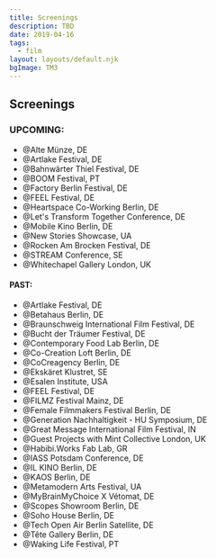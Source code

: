 ```yaml
---
title: Screenings
description: TBD
date: 2019-04-16
tags:
  - film
layout: layouts/default.njk
bgImage: TM3
---
```

## Screenings

### UPCOMING:

- @Alte Münze, DE
- @Artlake Festival, DE
- @Bahnwärter Thiel Festival, DE
- @BOOM Festival, PT
- @Factory Berlin Festival, DE
- @FEEL Festival, DE
- @Heartspace Co-Working Berlin, DE
- @Let's Transform Together Conference, DE
- @Mobile Kino Berlin, DE
- @New Stories Showcase, UA
- @Rocken Am Brocken Festival, DE
- @STREAM Conference, SE
- @Whitechapel Gallery London, UK


#### PAST:

- @Artlake Festival, DE
- @Betahaus Berlin, DE
- @Braunschweig International Film Festival, DE
- @Bucht der Träumer Festival, DE
- @Contemporary Food Lab Berlin, DE
- @Co-Creation Loft Berlin, DE
- @CoCreagency Berlin, DE
- @Ekskäret Klustret, SE
- @Esalen Institute, USA
- @FEEL Festival, DE
- @FILMZ Festival Mainz, DE
- @Female Filmmakers Festival Berlin, DE
- @Generation Nachhaltigkeit - HU Symposium, DE
- @Great Message International Film Festival, IN
- @Guest Projects with Mint Collective London, UK
- @Habibi.Works Fab Lab, GR
- @IASS Potsdam Conference, DE
- @IL KINO Berlin, DE
- @KAOS Berlin, DE
- @Metamodern Arts Festival, UA
- @MyBrainMyChoice X Vétomat, DE
- @Scopes Showroom Berlin, DE
- @Soho House Berlin, DE
- @Tech Open Air Berlin Satellite, DE
- @Tête Gallery Berlin, DE
- @Waking Life Festival, PT
